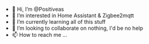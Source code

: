 - 👋 Hi, I’m @Positiveas
- 👀 I’m interested in Home Assistant & Zigbee2mqtt
- 🌱 I’m currently learning all of this stuff
- 💞️ I’m looking to collaborate on nothing, I'd be no help
- 📫 How to reach me ...

<!---
Positiveas/Positiveas is a ✨ special ✨ repository because its `README.md` (this file) appears on your GitHub profile.
You can click the Preview link to take a look at your changes.
--->
